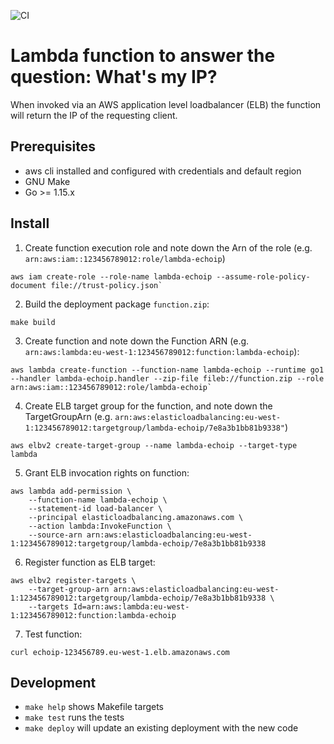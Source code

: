 ![CI](https://github.com/arnd/lambda-echoip/workflows/CI/badge.svg)

# Lambda function to answer the question: What's my IP?

When invoked via an AWS application level loadbalancer (ELB) the function will return the IP of the requesting client.

## Prerequisites

* aws cli installed and configured with credentials and default region
* GNU Make
* Go >= 1.15.x

## Install

1. Create function execution role and note down the Arn of the role (e.g. `arn:aws:iam::123456789012:role/lambda-echoip`)
```shell
aws iam create-role --role-name lambda-echoip --assume-role-policy-document file://trust-policy.json`
```
2. Build the deployment package `function.zip`:
```
make build
```
3. Create function and note down the Function ARN (e.g. `arn:aws:lambda:eu-west-1:123456789012:function:lambda-echoip`):
```shell
aws lambda create-function --function-name lambda-echoip --runtime go1 --handler lambda-echoip.handler --zip-file fileb://function.zip --role arn:aws:iam::123456789012:role/lambda-echoip`
```
4. Create ELB target group for the function, and note down the TargetGroupArn (e.g. `arn:aws:elasticloadbalancing:eu-west-1:123456789012:targetgroup/lambda-echoip/7e8a3b1bb81b9338"`)
```shell
aws elbv2 create-target-group --name lambda-echoip --target-type lambda
```
5. Grant ELB invocation rights on function:
```shell
aws lambda add-permission \
    --function-name lambda-echoip \
    --statement-id load-balancer \
    --principal elasticloadbalancing.amazonaws.com \
    --action lambda:InvokeFunction \
    --source-arn arn:aws:elasticloadbalancing:eu-west-1:123456789012:targetgroup/lambda-echoip/7e8a3b1bb81b9338
```
6. Register function as ELB target:
```shell
aws elbv2 register-targets \
    --target-group-arn arn:aws:elasticloadbalancing:eu-west-1:123456789012:targetgroup/lambda-echoip/7e8a3b1bb81b9338 \
    --targets Id=arn:aws:lambda:eu-west-1:123456789012:function:lambda-echoip
```
7. Test function:
```shell
curl echoip-123456789.eu-west-1.elb.amazonaws.com
```

## Development

* `make help` shows Makefile targets
* `make test`  runs the tests
* `make deploy` will update an existing deployment with the new code
